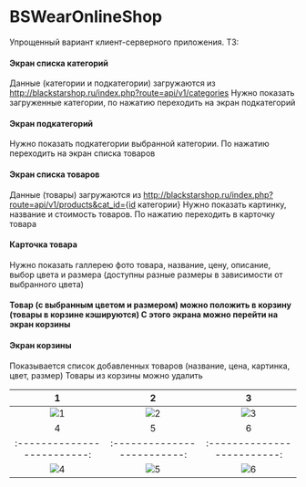 # BSWearOnlineShop
Упрощенный вариант клиент-серверного приложения. 
ТЗ:
#### Экран списка категорий
Данные (категории и подкатегории) загружаются из http://blackstarshop.ru/index.php?route=api/v1/categories
Нужно показать загруженные категории, по нажатию переходить на экран подкатегорий
#### Экран подкатегорий
Нужно показать подкатегории выбранной категории. По нажатию переходить на экран списка товаров
#### Экран списка товаров
Данные (товары) загружаются из http://blackstarshop.ru/index.php?route=api/v1/products&cat_id={id категории}
Нужно показать картинку, название и стоимость товаров. По нажатию переходить в карточку товара
#### Карточка товара
Нужно показать галлерею фото товара, название, цену, описание, выбор цвета и размера (доступны разные размеры в зависимости от выбранного цвета)
#### Товар (с выбранным цветом и размером) можно положить в корзину (товары в корзине кэшируются) С этого экрана можно перейти на экран корзины
#### Экран корзины
Показывается список добавленных товаров (название, цена, картинка, цвет, размер) Товары из корзины можно удалить

| 1             |  2          | 3          |
:-------------------------:|:-------------------------:|:-------------------------:
![1](https://user-images.githubusercontent.com/73439070/109568597-31263e00-7af8-11eb-899c-2cd15cb8f320.png) | ![2](https://user-images.githubusercontent.com/73439070/109568622-3b483c80-7af8-11eb-8154-0bc3e416181b.png) | ![3](https://user-images.githubusercontent.com/73439070/109568641-426f4a80-7af8-11eb-8b86-007a0ccf249e.png)
| 4             |  5          | 6          |
 :-------------------------:|:-------------------------:|:-------------------------:
![4](https://user-images.githubusercontent.com/73439070/109568748-6763bd80-7af8-11eb-8098-4b79ead8af66.png) | ![5](https://user-images.githubusercontent.com/73439070/109568775-70548f00-7af8-11eb-9061-df8c007a38b4.png) | ![6](https://user-images.githubusercontent.com/73439070/109568819-819d9b80-7af8-11eb-828a-ae640f6c401a.png)



